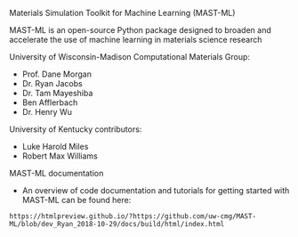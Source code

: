 Materials Simulation Toolkit for Machine Learning (MAST-ML)

MAST-ML is an open-source Python package designed to broaden and accelerate the use of machine learning in materials science research

University of Wisconsin-Madison Computational Materials Group:
* Prof. Dane Morgan
* Dr. Ryan Jacobs
* Dr. Tam Mayeshiba
* Ben Afflerbach
* Dr. Henry Wu

University of Kentucky contributors:
* Luke Harold Miles
* Robert Max Williams

MAST-ML documentation
* An overview of code documentation and tutorials for getting started with MAST-ML can be found here:

```
https://htmlpreview.github.io/?https://github.com/uw-cmg/MAST-ML/blob/dev_Ryan_2018-10-29/docs/build/html/index.html
```

